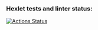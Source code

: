 ### Hexlet tests and linter status:
[![Actions Status](https://github.com/chebok/fullstack-javascript-project-11/workflows/hexlet-check/badge.svg)](https://github.com/chebok/fullstack-javascript-project-11/actions)